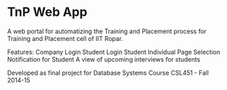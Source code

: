 # TnP Web App
A web portal for automatizing the Training and Placement process for Training and Placement cell of IIT Ropar.

Features:
Company Login
Student Login
Student Individual Page
Selection Notification for Student
A view of upcoming interviews for students

Developed as final project for Database Systems Course CSL451 - Fall 2014-15 
